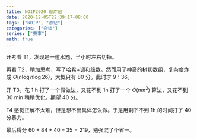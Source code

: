 ```yaml
---
title: NOIP2020 爆炸记
date: 2020-12-05T22:39:17+08:00
tags: ["NOIP", "游记"]
categories: ["杂谈"]
series: ["赛事"]
math: true
---
```


开考看 T1，发现是一道水题，半小时左右切掉。

再看 T2，稍加思考，写了哈希+调和级数。然而用了神奇的树状数组，复杂度炸成 $O(n\log n\log 26)$，大概只有 $80$ 分。此时才 $9:36$。

开 T3。花 $1$ h 打了一个假做法，又花不到 1h 打了一个 $O(nm^2)$ 算法，又花不到 $30$ min 稍稍优化。期望 $40$ 分。

T4 感觉正解不太难，但是想不出具体怎么做。于是用剩下不到 1h 的时间打了 $40$ 分暴力。

最后得分 $60+84+40+35=219$，勉强混了个省一。